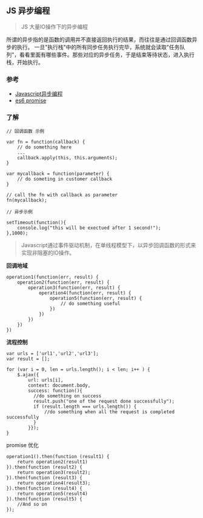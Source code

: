 ## JS 异步编程

> JS 大量IO操作下的异步编程

所谓的异步指的是函数的调用并不直接返回执行的结果，而往往是通过回调函数异步的执行。
一旦"执行栈"中的所有同步任务执行完毕，系统就会读取"任务队列"，看看里面有哪些事件。那些对应的异步任务，于是结束等待状态，进入执行栈，开始执行。

### 参考

- [Javascript异步编程](http://www.jianshu.com/p/6d4d2e21d041)
- [es6 promise](http://es6.ruanyifeng.com/#docs/promise)

### 了解

```
// 回调函数 示例

var fn = function(callback) {
    // do something here
    ...
    callback.apply(this, this.arguments);
}
 
var mycallback = function(parameter) {
    // do someting in customer callback
}
 
// call the fn with callback as parameter
fn(mycallback);

// 异步示例

setTimeout(function(){
    console.log("this will be exectued after 1 second!");
},1000);

```

>Javascript通过事件驱动机制，在单线程模型下，以异步回调函数的形式来实现非阻塞的IO操作。

**回调地域**

```
operation1(function(err, result) {
    operation2(function(err, result) {
        operation3(function(err, result) {
            operation4(function(err, result) {
                operation5(function(err, result) {
                    // do something useful
                })
            })
        })
    })
})
```

**流程控制**

```
var urls = ['url1','url2','url3'];
var result = [];
 
for (var i = 0, len = urls.length(); i < len; i++ ) {
    $.ajax({
        url: urls[i],
        context: document.body,
        success: function(){
          //do something on success
          result.push("one of the request done successfully");
          if (result.length === urls.length()) {
              //do something when all the request is completed successfully
          }
        }});
}
```

promise 优化

```
operation1().then(function (result1) {
    return operation2(result1)
}).then(function (result2) {
    return operation3(result2);
}).then(function (result3) {
    return operation4(result3);
}).then(function (result4) {
    return operation5(result4)
}).then(function (result5) {
    //And so on
});
```